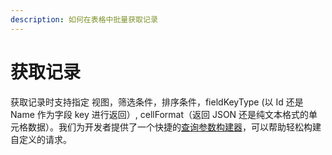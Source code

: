 ```yaml
---
description: 如何在表格中批量获取记录
---
```


# 获取记录

获取记录时支持指定 视图，筛选条件，排序条件，fieldKeyType (以 Id 还是 Name 作为字段 key 进行返回）, cellFormat（返回 JSON 还是纯文本格式的单元格数据）。我们为开发者提供了一个快捷的[查询参数构建器](https://app.teable.cn/developer/tool/query-builder)，可以帮助轻松构建自定义的请求。
